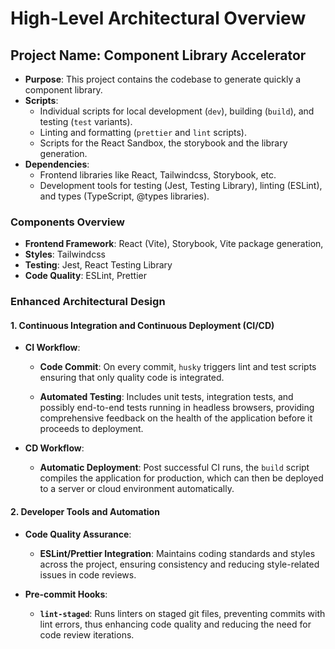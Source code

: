 # High-Level Architectural Overview

## **Project Name: Component Library Accelerator**

- **Purpose**: This project contains the codebase to generate quickly a component library.
- **Scripts**:
  - Individual scripts for local development (`dev`), building (`build`), and testing (`test` variants).
  - Linting and formatting (`prettier` and `lint` scripts).
  - Scripts for the React Sandbox, the storybook and the library generation.
- **Dependencies**:
  - Frontend libraries like React, Tailwindcss, Storybook, etc.
  - Development tools for testing (Jest, Testing Library), linting (ESLint), and types (TypeScript, @types libraries).

### **Components Overview**

- **Frontend Framework**: React (Vite), Storybook, Vite package generation,
- **Styles**: Tailwindcss
- **Testing**: Jest, React Testing Library
- **Code Quality**: ESLint, Prettier

### Enhanced Architectural Design

#### **1. Continuous Integration and Continuous Deployment (CI/CD)**

- **CI Workflow**:

  - **Code Commit**: On every commit, `husky` triggers lint and test scripts ensuring that only quality code is integrated.

  - **Automated Testing**: Includes unit tests, integration tests, and possibly end-to-end tests running in headless browsers, providing comprehensive feedback on the health of the application before it proceeds to deployment.

- **CD Workflow**:

  - **Automatic Deployment**: Post successful CI runs, the `build` script compiles the application for production, which can then be deployed to a server or cloud environment automatically.

#### **2. Developer Tools and Automation**

- **Code Quality Assurance**:

  - **ESLint/Prettier Integration**: Maintains coding standards and styles across the project, ensuring consistency and reducing style-related issues in code reviews.

- **Pre-commit Hooks**:

  - **`lint-staged`**: Runs linters on staged git files, preventing commits with lint errors, thus enhancing code quality and reducing the need for code review iterations.
